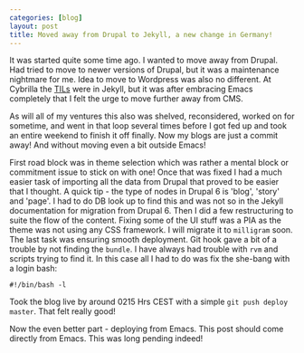 ```yaml
---
categories: [blog]
layout: post
title: Moved away from Drupal to Jekyll, a new change in Germany!
---
```


It was started quite some time ago. I wanted to move away from Drupal. Had tried to move to newer versions of Drupal, but it was a maintenance nightmare for me. Idea to move to Wordpress was also no different. At Cybrilla the [TILs](https://borgs.cybrilla.com/tils/) were in Jekyll, but it was after embracing Emacs completely that I felt the urge to move further away from CMS.

As will all of my ventures this also was shelved, reconsidered, worked on for sometime, and went in that loop several times before I got fed up and took an entire weekend to finish it off finally. Now my blogs are just a commit away! And without moving even a bit outside Emacs!

First road block was in theme selection which was rather a mental block or commitment issue to stick on with one! Once that was fixed I had a much easier task of importing all the data from Drupal that proved to be easier that I thought. A quick tip - the type of nodes in Drupal 6 is 'blog', 'story' and 'page'. I had to do DB look up to find this and was not so in the Jekyll documentation for migration from Drupal 6. Then I did a few restructuring to suite the flow of the content. Fixing some of the UI stuff was a PIA as the theme was not using any CSS framework. I will migrate it to `milligram` soon. The last task was ensuring smooth deployment. Git hook gave a bit of a trouble by not finding the `bundle`. I have always had trouble with `rvm` and scripts trying to find it. In this case all I had to do was fix the she-bang with a login bash:

`#!/bin/bash -l`

Took the blog live by around 0215 Hrs CEST with a simple `git push deploy master`. That felt really good!

Now the even better part - deploying from Emacs. This post should come directly from Emacs. This was long pending indeed!

